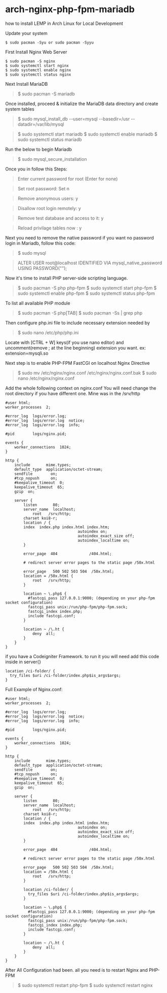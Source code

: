 # arch-nginx-php-fpm-mariadb
how to install LEMP in Arch Linux for Local Development

Update your system
```
$ sudo pacman -Syu or sudo pacman -Syyu
```
First Install Nginx Web Server
```
$ sudo pacman -S nginx
$ sudo systemctl start nginx
$ sudo systemctl enable nginx
$ sudo systemctl status nginx
```
Next Install MariaDB
> $ sudo pacman -S mariadb

Once installed, proceed & initialize the MariaDB data directory and create system tables
> $ sudo mysql_install_db --user=mysql --basedir=/usr --datadir=/var/lib/mysql

> $ sudo systemctl start mariadb
> $ sudo systemctl enable mariadb
> $ sudo systemctl status mariadb

Run the below to begin Mariadb
> $ sudo mysql_secure_installation

Once you in follow this Steps:

> Enter current password for root (Enter for none)

> Set root password: Set n

> Remove anonymous users: y

> Disallow root login remotely: y

> Remove test database and access to it: y

> Reload privilage tables now : y

Next you need to remove the native password if you want no password login in Mariadb, follow this code:
> $ sudo mysql

> ALTER USER root@localhost IDENTIFIED VIA mysql_native_password USING PASSWORD("");

Now it's time to install PHP server-side scripting language.
> $ sudo pacman -S php php-fpm
> $ sudo systemctl start php-fpm
> $ sudo systemctl enable php-fpm
> $ sudo systemctl status php-fpm

To list all available PHP module
> $ sudo pacman -S php[TAB]
> $ sudo pacman -Ss | grep php

Then configure php.ini file to include necessary extension needed by
> $ sudo nano /etc/php/php.ini

Locate with [CTRL + W] keys(if you use nano editor) and uncomment(remove ; at the line beginning) extension you want.
ex:
extension=mysqli.so

Next step is to enable PHP-FPM FastCGI on localhost Nginx Directive
> $ sudo mv /etc/nginx/nginx.conf /etc/nginx/nginx.conf.bak
> $ sudo nano /etc/nginx/nginx.conf

Add the whole following context on nginx.conf
You will need change the root directory if you have different one.
Mine was in the /srv/http
```
#user html;
worker_processes  2;

#error_log  logs/error.log;
#error_log  logs/error.log  notice;
#error_log  logs/error.log  info;

#pid        logs/nginx.pid;

events {
    worker_connections  1024;
}

http {
    include       mime.types;
    default_type  application/octet-stream;
    sendfile        on;
    #tcp_nopush     on;
    #keepalive_timeout  0;
    keepalive_timeout  65;
    gzip  on;

    server {
        listen       80;
        server_name  localhost;
            root   /srv/http;
        charset koi8-r;
        location / {
        index  index.php index.html index.htm;
                                autoindex on;
                                autoindex_exact_size off;
                                autoindex_localtime on;
        }

        error_page  404              /404.html;

        # redirect server error pages to the static page /50x.html

        error_page   500 502 503 504  /50x.html;
        location = /50x.html {
            root   /srv/http;
        }

        location ~ \.php$ {
          #fastcgi_pass 127.0.0.1:9000; (depending on your php-fpm socket configuration)
          fastcgi_pass unix:/run/php-fpm/php-fpm.sock;
          fastcgi_index index.php;
          include fastcgi.conf;
        }

        location ~ /\.ht {
            deny  all;
        }
    }            
}
```
if you have a Codeigniter Framework. to run it you will need add this code inside in server{}
```
location /ci-folder/ {
  try_files $uri /ci-folder/index.php$is_args$args;
}
```
Full Example of Nginx.conf:
```
#user html;
worker_processes  2;

#error_log  logs/error.log;
#error_log  logs/error.log  notice;
#error_log  logs/error.log  info;

#pid        logs/nginx.pid;

events {
    worker_connections  1024;
}

http {
    include       mime.types;
    default_type  application/octet-stream;
    sendfile        on;
    #tcp_nopush     on;
    #keepalive_timeout  0;
    keepalive_timeout  65;
    gzip  on;

    server {
        listen       80;
        server_name  localhost;
            root   /srv/http;
        charset koi8-r;
        location / {
        index  index.php index.html index.htm;
                                autoindex on;
                                autoindex_exact_size off;
                                autoindex_localtime on;
        }

        error_page  404              /404.html;

        # redirect server error pages to the static page /50x.html

        error_page   500 502 503 504  /50x.html;
        location = /50x.html {
            root   /srv/http;
        }
        
        location /ci-folder/ {
          try_files $uri /ci-folder/index.php$is_args$args;
        }

        location ~ \.php$ {
          #fastcgi_pass 127.0.0.1:9000; (depending on your php-fpm socket configuration)
          fastcgi_pass unix:/run/php-fpm/php-fpm.sock;
          fastcgi_index index.php;
          include fastcgi.conf;
        }

        location ~ /\.ht {
            deny  all;
        }
    }         
}
```
After All Configuration had been. all you need is to restart Nginx and PHP-FPM

> $ sudo systemctl restart php-fpm
> $ sudo systemctl restart nginx
